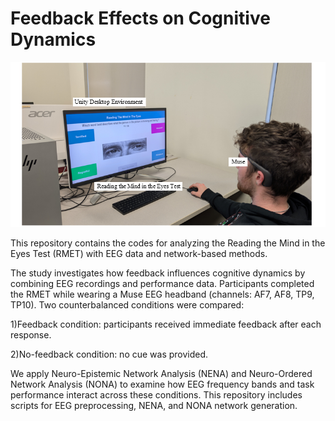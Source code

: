 # Feedback Effects on Cognitive Dynamics
![Teaser](Study_Design.png)


This repository contains the codes for analyzing the Reading the Mind in the Eyes Test (RMET) with EEG data and network-based methods.

The study investigates how feedback influences cognitive dynamics by combining EEG recordings and performance data. Participants completed the RMET while wearing a Muse EEG headband (channels: AF7, AF8, TP9, TP10). Two counterbalanced conditions were compared:

1)Feedback condition: participants received immediate feedback after each response.

2)No-feedback condition: no cue was provided.

We apply Neuro-Epistemic Network Analysis (NENA) and Neuro-Ordered Network Analysis (NONA) to examine how EEG frequency bands and task performance interact across these conditions. This repository includes scripts for EEG preprocessing, NENA, and NONA network generation.
